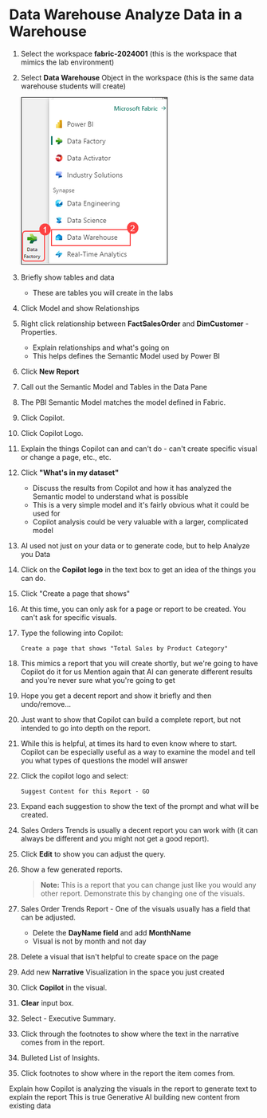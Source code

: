 # Data Warehouse Analyze Data in a Warehouse

1. Select the workspace **fabric-2024001** (this is the workspace that mimics the lab environment)

1. Select **Data Warehouse** Object in the workspace (this is the same data warehouse students will create)

    ![New dataflow.](./Images/2.png)
 
1. Briefly show tables and data

   -	These are tables you will create in the labs
 
1. Click Model and show Relationships
 
1. Right click relationship between **FactSalesOrder** and **DimCustomer** - Properties.

   -	Explain relationships and what's going on
   -	This helps defines the Semantic Model used by Power BI
 
1. Click  **New Report**
1. Call out the Semantic Model and Tables in the Data Pane
1. The PBI Semantic Model matches the model defined in Fabric.
1. Click Copilot.
1. Click Copilot Logo.
1. Explain the things Copilot can and can't do - can't create specific visual or change a page, etc., etc.

1. Click **"What's in my dataset"**
    -	Discuss the results from Copilot and how it has analyzed the Semantic model to understand what is possible
    -	This is a very simple model and it's fairly obvious what it could be used for
    -	Copilot analysis could be very valuable with a larger, complicated model
    
1. AI used not just on your data or to generate code, but to help Analyze you Data
 
1. Click on the **Copilot logo** in the text box to get an idea of the things you can do.
 
1. Click "Create a page that shows"
   
1. At this time, you can only ask for a page or report to be created. You can't ask for specific visuals.
 
1. Type the following into Copilot:
  
    ```
    Create a page that shows "Total Sales by Product Category"
    ```
 
1. This mimics a report that you will create shortly, but we're going to have Copilot do it for us 
Mention again that AI can generate different results and you're never sure what you're going to get
 
1. Hope you get a decent report and show it briefly and then undo/remove… 
1. Just want to show that Copilot can build a complete report, but not intended to go into depth on the report.
 
1. While this is helpful, at times its hard to even know where to start. Copilot can be especially useful as a way to examine the model and tell you what types of questions the model will answer
 
1. Click the copilot logo and select:

    ```
    Suggest Content for this Report - GO
    ```
 
1. Expand each suggestion to show the text of the prompt and what will be created.
 
1. Sales Orders Trends is usually a decent report you can work with (it can always  be different and you might not get a good report).
 
1. Click **Edit** to show you can adjust the query.

1. Show a few generated reports.

    >**Note:** This is a report that you can change just like you would any other report. Demonstrate this by changing one of the visuals.
 
1. Sales Order Trends Report - One of the visuals usually has a field that can be adjusted.

    - Delete the **DayName field** and add **MonthName**
    - Visual is not by month and not day
  
1. Delete a visual that isn't helpful to create space on the page
 
1. Add new **Narrative** Visualization in the space you just created
 
1. Click **Copilot** in the visual.

1. **Clear** input box.
1. Select - Executive Summary.

1. Click through the footnotes to show where the text in the narrative comes from in the report.

1. Bulleted List of Insights.
1. Click footnotes to show where in the report the item comes from.
 
Explain how Copilot is analyzing the visuals in the report to generate text to explain the report
This is true Generative AI building new content from existing data

